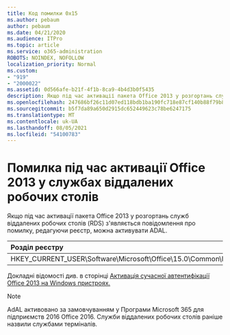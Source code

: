 ```yaml
---
title: Код помилки 0x15
ms.author: pebaum
author: pebaum
ms.date: 04/21/2020
ms.audience: ITPro
ms.topic: article
ms.service: o365-administration
ROBOTS: NOINDEX, NOFOLLOW
localization_priority: Normal
ms.custom:
- "919"
- "2000022"
ms.assetid: 0d566afe-b21f-4f1b-8ca9-4b4d3b0f5435
description: Якщо під час активації пакета Office 2013 у розгортань служб віддалених робочих столів (RDS) з'являється повідомлення про помилку, редагуючи реєстр, можна активувати ADAL.
ms.openlocfilehash: 247686bf26c11d07ed118bdb1ba190fc718e87cf140b88f79b8aa0b40c827b4d
ms.sourcegitcommit: b5f7da89a650d2915dc652449623c78be6247175
ms.translationtype: MT
ms.contentlocale: uk-UA
ms.lasthandoff: 08/05/2021
ms.locfileid: "54100783"
---
```

# <a name="error-while-activation-office-2013-on-remote-desktop-services"></a>Помилка під час активації Office 2013 у службах віддалених робочих столів

Якщо під час активації пакета Office 2013 у розгортань служб віддалених робочих столів (RDS) з'являється повідомлення про помилку, редагуючи реєстр, можна активувати ADAL.
  
|**Розділ реєстру**|**Тип**|**Значення**|
|:-----|:-----|:-----|
|HKEY_CURRENT_USER\Software\Microsoft\Office\15.0\Common\Identity\EnableADAL  <br/> |REG_DWORD  <br/> |1  <br/> |

Докладні відомості див. в сторінці [Активація сучасної автентифікації Office 2013 на Windows пристроях.](https://docs.microsoft.com/microsoft-365/admin/security-and-compliance/enable-modern-authentication)
  
> [!NOTE]
>  AdAL активовано за замовчуванням у Програми Microsoft 365 для підприємств 2016 Office 2016. Служби віддалених робочих столів раніше назвили службами терміналів.
  